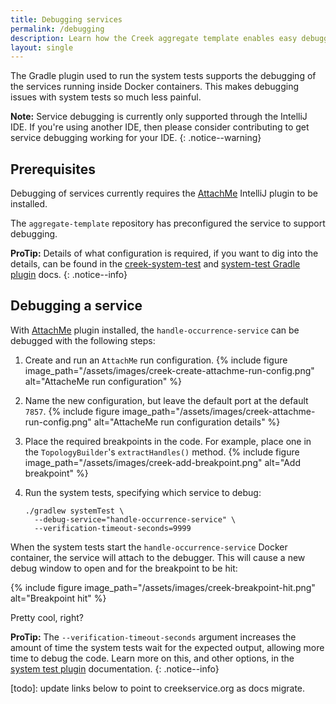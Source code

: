 ```yaml
---
title: Debugging services
permalink: /debugging
description: Learn how the Creek aggregate template enables easy debugging of your microservice code while its running in a Docker container
layout: single
---
```


The Gradle plugin used to run the system tests supports the debugging of the services running inside Docker containers.
This makes debugging issues with system tests so much less painful.

**Note:** Service debugging is currently only supported through the IntelliJ IDE. 
If you're using another IDE, then please consider contributing to get service debugging working for your IDE.
{: .notice--warning}

## Prerequisites

Debugging of services currently requires the [AttachMe][attachMe] IntelliJ plugin to be installed.

The `aggregate-template` repository has preconfigured the service to support debugging.

**ProTip:** Details of what configuration is required, if you want to dig into the details, can be found in the
[creek-system-test][sysTestRequirements] and [system-test Gradle plugin][pluginRequirements] docs.
{: .notice--info}

## Debugging a service

With [AttachMe][attachMe] plugin installed, the `handle-occurrence-service` can be debugged with the following steps:

1. Create and run an `AttachMe` run configuration.
   {% include figure image_path="/assets/images/creek-create-attachme-run-config.png" alt="AttacheMe run configuration" %}
2. Name the new configuration, but leave the default port at the default `7857`.
   {% include figure image_path="/assets/images/creek-attachme-run-config.png" alt="AttacheMe run configuration details" %}   
3. Place the required breakpoints in the code. For example, place one in the `TopologyBuilder`'s `extractHandles()`
   method.
   {% include figure image_path="/assets/images/creek-add-breakpoint.png" alt="Add breakpoint" %}
4. Run the system tests, specifying which service to debug:

   ```
   ./gradlew systemTest \
     --debug-service="handle-occurrence-service" \
     --verification-timeout-seconds=9999
   ```

When the system tests start the `handle-occurrence-service` Docker container, the service will attach to the debugger.
This will cause a new debug window to open and for the breakpoint to be hit:

{% include figure image_path="/assets/images/creek-breakpoint-hit.png" alt="Breakpoint hit" %}

Pretty cool, right?

**ProTip:** The `--verification-timeout-seconds` argument increases the amount of time the system tests wait 
for the expected output, allowing more time to debug the code. Learn more on this, and other options, 
in the [system test plugin][systemTestOptions] documentation.
{: .notice--info}

[attachMe]: https://plugins.jetbrains.com/plugin/13263-attachme
[sysTestRequirements]: https://github.com/creek-service/creek-system-test#configuring-a-service-for-debugging
[pluginRequirements]: https://github.com/creek-service/creek-system-test-gradle-plugin#dependency-management
[systemTestOptions]: https://github.com/creek-service/creek-system-test-gradle-plugin#systemtest---systemtest
[todo]: update links below to point to creekservice.org as docs migrate.